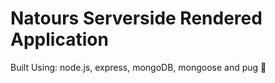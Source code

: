# Natours Serverside Rendered Application

Built Using: node.js, express, mongoDB, mongoose and pug 🥶
